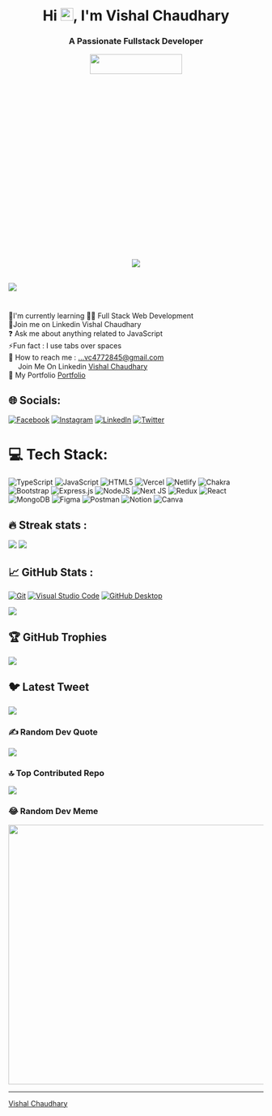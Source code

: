 <!-- # Hi <img src="https://raw.githubusercontent.com/ABSphreak/ABSphreak/master/gifs/Hi.gif" width="30px">, I'm Vishal Chaudhary -->

<div align="left">

<!-- ## Aspiring MERN Developer -->

<h1 align="center">Hi <img src="https://media.giphy.com/media/hvRJCLFzcasrR4ia7z/giphy.gif" width="25px">, I'm Vishal Chaudhary </h1>
<h3 align="center">A Passionate Fullstack Developer</h3>

<p align="center">
<!--   <img src="https://www.rwit.io/wp-content/uploads/2020/08/web-development-new@2x.png" alt="" width="60%" height="20%"> -->
  <img src="https://camo.githubusercontent.com/34e2391334d75246d9c86c0a470a4b5606ab4dc84fb803930bc89635b4fce9c9/68747470733a2f2f7777772e6c616d626461746573742e636f6d2f7265736f75726365732f696d616765732f6e65777332342e676966" alt="" width="60%" height="10%">
</p>

<p align="center" color:"red"> 
          <img src="https://readme-typing-svg.demolab.com/?lines=hi! My Name is Vishal Chaudhary 🏽; I am a Full-Stack%20Web%20Developer 🏻‍💻; interested in Coding 🏃‍♂️♂️;Curious%20to%20learn%20new%20things !&font=Fira%20Code&center=true&width=440&height=45&color=#37bcf7&vCenter=true&size=22&pause=1000">
      </p> 
  
  <img width="100%" height="3px" src="https://www.animatedimages.org/data/media/562/animated-line-image-0387.gif">
                                                          
[![](https://visitcount.itsvg.in/api?id=vishal-dev4&icon=0&color=3)](https://visitcount.itsvg.in)
# 
🌱I'm currently learning 👨‍💻 Full Stack Web Development<br>🔭Join me on Linkedin Vishal Chaudhary<br>❓ Ask me about anything related to JavaScript <br>⚡Fun fact : I use tabs over spaces<br>🤝 How to reach me : ...vc4772845@gmail.com<br> <img src='https://camo.githubusercontent.com/67d87ad2288c18b5b221bad9e550d1630feef3b1d520eee0944bd18818755660/68747470733a2f2f63646e2d69636f6e732d706e672e666c617469636f6e2e636f6d2f3531322f333533362f333533363530352e706e67' height=15& width=15> Join Me On Linkedin <a href='https://www.linkedin.com/in/vishal-chaudhary-422054222/' target='blank'>Vishal Chaudhary</a><br> 📁 My Portfolio <a href="https://vishal-dev4.github.io/Portfolio-website/" target="blank">Portfolio</a>


## 🌐 Socials:
[![Facebook](https://img.shields.io/badge/Facebook-%231877F2.svg?logo=Facebook&logoColor=white)](https://facebook.com/https://www.facebook.com/profile.php?id=100021146896242) [![Instagram](https://img.shields.io/badge/Instagram-%23E4405F.svg?logo=Instagram&logoColor=white)](https://instagram.com/https://www.instagram.com/vishalchaudhary2774/) [![LinkedIn](https://img.shields.io/badge/LinkedIn-%230077B5.svg?logo=linkedin&logoColor=white)](https://linkedin.com/in/https://www.linkedin.com/in/vishal-chaudhary-422054222/) [![Twitter](https://img.shields.io/badge/Twitter-%231DA1F2.svg?logo=Twitter&logoColor=white)](https://twitter.com/https://twitter.com/VishalC2417) 

# 💻 Tech Stack:
![TypeScript](https://img.shields.io/badge/typescript-%23007ACC.svg?style=for-the-badge&logo=typescript&logoColor=white) ![JavaScript](https://img.shields.io/badge/javascript-%23323330.svg?style=for-the-badge&logo=javascript&logoColor=%23F7DF1E) ![HTML5](https://img.shields.io/badge/html5-%23E34F26.svg?style=for-the-badge&logo=html5&logoColor=white) ![Vercel](https://img.shields.io/badge/vercel-%23000000.svg?style=for-the-badge&logo=vercel&logoColor=white) ![Netlify](https://img.shields.io/badge/netlify-%23000000.svg?style=for-the-badge&logo=netlify&logoColor=#00C7B7) ![Chakra](https://img.shields.io/badge/chakra-%234ED1C5.svg?style=for-the-badge&logo=chakraui&logoColor=white) ![Bootstrap](https://img.shields.io/badge/bootstrap-%23563D7C.svg?style=for-the-badge&logo=bootstrap&logoColor=white) ![Express.js](https://img.shields.io/badge/express.js-%23404d59.svg?style=for-the-badge&logo=express&logoColor=%2361DAFB) ![NodeJS](https://img.shields.io/badge/node.js-6DA55F?style=for-the-badge&logo=node.js&logoColor=white) ![Next JS](https://img.shields.io/badge/Next-black?style=for-the-badge&logo=next.js&logoColor=white) ![Redux](https://img.shields.io/badge/redux-%23593d88.svg?style=for-the-badge&logo=redux&logoColor=white) ![React](https://img.shields.io/badge/react-%2320232a.svg?style=for-the-badge&logo=react&logoColor=%2361DAFB) ![MongoDB](https://img.shields.io/badge/MongoDB-%234ea94b.svg?style=for-the-badge&logo=mongodb&logoColor=white) 	![Figma](https://img.shields.io/badge/figma-%23F24E1E.svg?style=for-the-badge&logo=figma&logoColor=white) ![Postman](https://img.shields.io/badge/Postman-FF6C37?style=for-the-badge&logo=postman&logoColor=white) ![Notion](https://img.shields.io/badge/Notion-%23000000.svg?style=for-the-badge&logo=notion&logoColor=white) ![Canva](https://img.shields.io/badge/Canva-%2300C4CC.svg?style=for-the-badge&logo=Canva&logoColor=white)
## 🔥 Streak stats :
![](https://github-readme-stats.vercel.app/api?username=vishal-dev4&theme=dark&hide_border=false&include_all_commits=true&count_private=true)
![](https://github-readme-streak-stats.herokuapp.com/?user=vishal-dev4&theme=dark&hide_border=false)<br/>

## 📈 GitHub Stats :
<p>

<a href="#"><img alt="Git" src="https://img.shields.io/badge/Git-F05033.svg?logo=git&logoColor=white&style=for-the-badge"></a>
<a href="#"><img alt="Visual Studio Code" src="https://img.shields.io/badge/Visual%20Studio%20Code-0078d7.svg?logo=visual-studio-code&logoColor=white&style=for-the-badge"></a>
<a href="#"><img alt="GitHub Desktop" src="https://img.shields.io/badge/GitHub%20Desktop-8034A9.svg?logo=github&logoColor=white&style=for-the-badge"></a>

</p>

  ![](https://github-readme-stats.vercel.app/api/top-langs/?username=vishal-dev4&theme=dark&hide_border=false&include_all_commits=true&count_private=true&layout=compact)


## 🏆 GitHub Trophies
![](https://github-profile-trophy.vercel.app/?username=vishal-dev4&theme=radical&no-frame=false&no-bg=false&margin-w=4)

## 🐦 Latest Tweet
[![](https://gtce.itsvg.in/api?username=https://twitter.com/VishalC2417)](https://github.com/VishwaGauravIn/github-twitter-card-embed)

### ✍️ Random Dev Quote
![](https://quotes-github-readme.vercel.app/api?type=horizontal&theme=radical)

### 🔝 Top Contributed Repo
![](https://github-contributor-stats.vercel.app/api?username=vishal-dev4&limit=5&theme=onedark&combine_all_yearly_contributions=true)

### 😂 Random Dev Meme
<img src="https://rm.up.railway.app/" width="512px"/>

---


<!-- Proudly created with GPRM ( https://gprm.itsvg.in ) -->
[Vishal Chaudhary](https://github.com/vishal-dev4)
